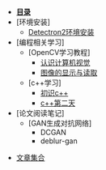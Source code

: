 - [**目录**](README.md)
- [环境安装]
  - [Detectron2环境安装](source/env/Detectron2.md)
- [编程相关学习]
  - [OpenCV学习教程]
    - [认识计算机视觉](source/books/OpenCV/认识计算机视觉.md)
    - [图像的显示与读取](source/books/OpenCV/图像的显示与读取.md)
  - [c++学习]
    - [初识c++](source/books/C++/ch1.md)
    - [c++第二天](source/books/C++/ch2.md)
- [论文阅读笔记]
  - [GAN生成对抗网络]
    - DCGAN
    - deblur-gan

* [文章集合](paper/README.md)